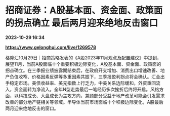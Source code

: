 # 招商证券：A股基本面、资金面、政策面的拐点确立 最后两月迎来绝地反击窗口

**2023-10-29 16:34**

**https://www.gelonghui.com/live/1269578**

格隆汇10月29日｜招商策略发表的《A股2023年11月观点及配置建议》中提到，展望11月，当前A股面临十个重要积极边际变化，A股基本面、资金面、政策面的拐点确立。在三季报业绩披露期结束后，在政府开支增加、消费出口增速改善、地产负值收窄、价格因素反弹等多重因素共振下，三季报盈利拐点将会确认。汇金出手稳定市场。美债收益率、美元指数上行乏力，中美关系边际缓和，外资重回流入，资金面转为净流入。全年N型走势最后一笔经历多次挫折后终将开启。风格方面，以科技成长、大盘成长为主攻方向，兼顾部分受益于地产改革可能会引发需求改善的部分地产链相关等领域。半导体当前市场面临十个积极边际变化，A股最后两月迎来绝地反击的窗口。